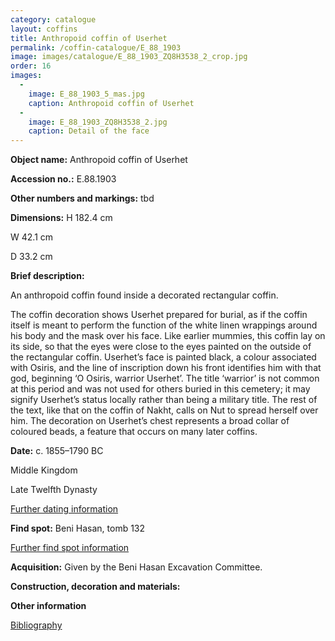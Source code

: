 ```yaml
---
category: catalogue
layout: coffins
title: Anthropoid coffin of Userhet
permalink: /coffin-catalogue/E_88_1903
image: images/catalogue/E_88_1903_ZQ8H3538_2_crop.jpg
order: 16
images: 
  -
    image: E_88_1903_5_mas.jpg
    caption: Anthropoid coffin of Userhet
  -
    image: E_88_1903_ZQ8H3538_2.jpg
    caption: Detail of the face
---
```


**Object name:** 
Anthropoid coffin of Userhet 

**Accession no.:** 
E.88.1903

**Other numbers and markings:**
tbd

**Dimensions:** 
H 182.4 cm

W 42.1 cm

D 33.2 cm

**Brief description:** 

An anthropoid coffin  found inside a decorated rectangular coffin. 

The coffin decoration shows Userhet prepared for burial, as if the
coffin itself is meant to perform
the function of the white linen wrappings around his body and the mask
over his face. Like earlier mummies, this coffin lay on its side, so
that the eyes were close to the eyes painted on the outside of the
rectangular coffin. Userhet’s face is painted black, a colour associated
with Osiris, and the line of inscription down his front identifies him
with that god, beginning ‘O Osiris, warrior Userhet’. The title
‘warrior’ is not common at this period and was not used for others
buried in this cemetery; it may signify Userhet’s status locally rather
than being a military title. The rest of the text, like that on the
coffin of Nakht, calls on Nut to spread herself over him. The decoration
on Userhet’s chest represents a broad collar of coloured beads, a
feature that occurs on many later coffins. 


**Date:**
c. 1855–1790 BC

Middle Kingdom

Late Twelfth Dynasty 

[Further dating information](/catalogue_extras/E_88_1903_dating)

**Find spot:**
Beni Hasan, tomb 132

[Further find spot information](/catalogue_extras/E_88_1903_findspot)

**Acquisition:**
Given by the Beni Hasan Excavation Committee.

**Construction, decoration and materials:**


**Other information**

[Bibliography](/catalogue_extras/E_88_1903_bibliography)

